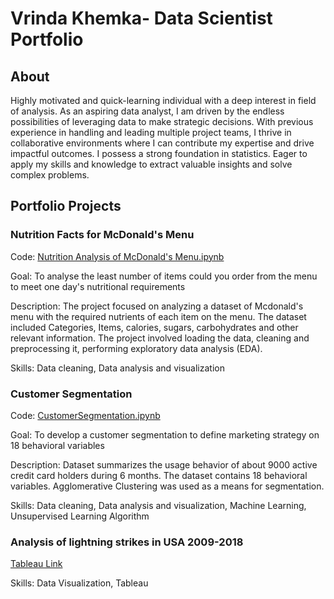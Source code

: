# Vrinda Khemka- Data Scientist Portfolio 
## About
Highly motivated and quick-learning individual with a deep interest in field of analysis. As an aspiring data analyst, I am driven by the endless possibilities of leveraging data to make strategic decisions. With previous experience in handling and leading multiple project teams, I thrive in collaborative environments where I can contribute my expertise and drive impactful outcomes. I possess a strong foundation in statistics. Eager to apply my skills and knowledge to extract valuable insights and solve complex problems.

## 

## Portfolio Projects

### Nutrition Facts for McDonald's Menu

Code: [Nutrition Analysis of McDonald's Menu.ipynb](https://github.com/VrindaKhemka/Portfolio-Projects/blob/9ff004e1846ab6b442e956f6818e94a67192e28f/Nutrition%20Analysis%20of%20McDonald's%20Menu.ipynb)

Goal: To analyse the least number of items could you order from the menu to meet one day's nutritional requirements

Description:  The project focused on analyzing a dataset of Mcdonald's menu with the required nutrients of each item on the menu. The dataset included Categories, Items, calories, sugars, carbohydrates and other relevant information. The project involved loading the data, cleaning and preprocessing it, performing exploratory data analysis (EDA).

Skills: Data cleaning, Data analysis and visualization

### Customer Segmentation
Code: [CustomerSegmentation.ipynb](https://github.com/VrindaKhemka/Portfolio-Projects/blob/main/CustomerSegmentation.ipynb)

Goal: To develop a customer segmentation to define marketing strategy on 18 behavioral variables

Description:  Dataset summarizes the usage behavior of about 9000 active credit card holders during 6 months. The dataset contains 18 behavioral variables. Agglomerative Clustering was used as a means for segmentation.

Skills: Data cleaning, Data analysis and visualization, Machine Learning, Unsupervised Learning Algorithm

### Analysis of lightning strikes in USA 2009-2018

[Tableau Link](https://public.tableau.com/app/profile/vrinda.khemka)

Skills: Data Visualization, Tableau





